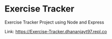 # Exercise Tracker

Exercise Tracker Project using Node and Express

Link: https://Exercise-Tracker.dhananjayt97.repl.co